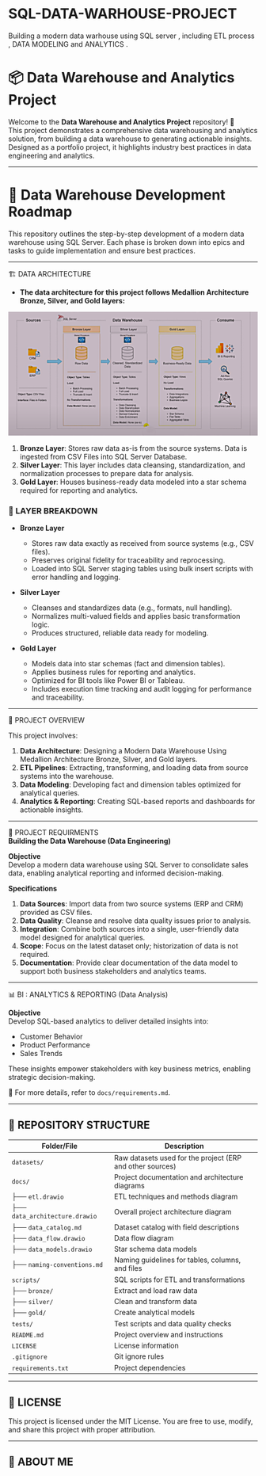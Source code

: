 # SQL-DATA-WARHOUSE-PROJECT
Building a modern data warhouse using SQL server , including ETL process , DATA MODELING and ANALYTICS .

# 📦 Data Warehouse and Analytics Project

Welcome to the **Data Warehouse and Analytics Project** repository! 🚀  
This project demonstrates a comprehensive data warehousing and analytics solution, from building a data warehouse to generating actionable insights.  
Designed as a portfolio project, it highlights industry best practices in data engineering and analytics.

---

# 🧠 Data Warehouse Development Roadmap

This repository outlines the step-by-step development of a modern data warehouse using SQL Server. Each phase is broken down into epics and tasks to guide implementation and ensure best practices.

---

🏗️ DATA ARCHITECTURE 
- **The data architecture for this project follows Medallion Architecture Bronze, Silver, and Gold layers:**

![Data Architecture](docs/data_architecture.png)

1. **Bronze Layer**: Stores raw data as-is from the source systems. Data is ingested from CSV Files into SQL Server Database.  
2. **Silver Layer**: This layer includes data cleansing, standardization, and normalization processes to prepare data for analysis.  
3. **Gold Layer**: Houses business-ready data modeled into a star schema required for reporting and analytics.

### 🔹 LAYER BREAKDOWN

- **Bronze Layer**
  - Stores raw data exactly as received from source systems (e.g., CSV files).
  - Preserves original fidelity for traceability and reprocessing.
  - Loaded into SQL Server staging tables using bulk insert scripts with error handling and logging.

- **Silver Layer**
  - Cleanses and standardizes data (e.g., formats, null handling).
  - Normalizes multi-valued fields and applies basic transformation logic.
  - Produces structured, reliable data ready for modeling.

- **Gold Layer**
  - Models data into star schemas (fact and dimension tables).
  - Applies business rules for reporting and analytics.
  - Optimized for BI tools like Power BI or Tableau.
  - Includes execution time tracking and audit logging for performance and traceability.

---

📖 PROJECT OVERVIEW

This project involves:

1. **Data Architecture**: Designing a Modern Data Warehouse Using Medallion Architecture Bronze, Silver, and Gold layers.  
2. **ETL Pipelines**: Extracting, transforming, and loading data from source systems into the warehouse.  
3. **Data Modeling**: Developing fact and dimension tables optimized for analytical queries.  
4. **Analytics & Reporting**: Creating SQL-based reports and dashboards for actionable insights.

---

🚀 PROJECT REQUIRMENTS  
**Building the Data Warehouse (Data Engineering)**

**Objective**  
Develop a modern data warehouse using SQL Server to consolidate sales data, enabling analytical reporting and informed decision-making.

**Specifications**  
1. **Data Sources**: Import data from two source systems (ERP and CRM) provided as CSV files.  
2. **Data Quality**: Cleanse and resolve data quality issues prior to analysis.  
3. **Integration**: Combine both sources into a single, user-friendly data model designed for analytical queries.  
4. **Scope**: Focus on the latest dataset only; historization of data is not required.  
5. **Documentation**: Provide clear documentation of the data model to support both business stakeholders and analytics teams.

---

📊 BI : ANALYTICS & REPORTING (Data Analysis)

**Objective**  
Develop SQL-based analytics to deliver detailed insights into:

- Customer Behavior  
- Product Performance  
- Sales Trends

These insights empower stakeholders with key business metrics, enabling strategic decision-making.

📄 For more details, refer to `docs/requirements.md`.

---

## 📁 REPOSITORY STRUCTURE

| Folder/File                | Description                                                  |
|---------------------------|--------------------------------------------------------------|
| `datasets/`               | Raw datasets used for the project (ERP and other sources)    |
| `docs/`                   | Project documentation and architecture diagrams              |
| ├── `etl.drawio`          | ETL techniques and methods diagram                           |
| ├── `data_architecture.drawio` | Overall project architecture diagram                 |
| ├── `data_catalog.md`     | Dataset catalog with field descriptions                      |
| ├── `data_flow.drawio`    | Data flow diagram                                            |
| ├── `data_models.drawio`  | Star schema data models                                      |
| ├── `naming-conventions.md` | Naming guidelines for tables, columns, and files         |
| `scripts/`                | SQL scripts for ETL and transformations                      |
| ├── `bronze/`             | Extract and load raw data                                    |
| ├── `silver/`             | Clean and transform data                                     |
| ├── `gold/`               | Create analytical models                                     |
| `tests/`                  | Test scripts and data quality checks                         |
| `README.md`               | Project overview and instructions                            |
| `LICENSE`                 | License information                                          |
| `.gitignore`              | Git ignore rules                                             |
| `requirements.txt`        | Project dependencies                                         |



---



## 📄 LICENSE

This project is licensed under the MIT License. You are free to use, modify, and share this project with proper attribution.

---

🌟 ABOUT ME
---



